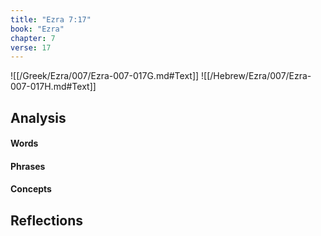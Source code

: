 ```yaml
---
title: "Ezra 7:17"
book: "Ezra"
chapter: 7
verse: 17
---
```

![[/Greek/Ezra/007/Ezra-007-017G.md#Text]]
![[/Hebrew/Ezra/007/Ezra-007-017H.md#Text]]

## Analysis

#### Words

#### Phrases

#### Concepts

## Reflections
